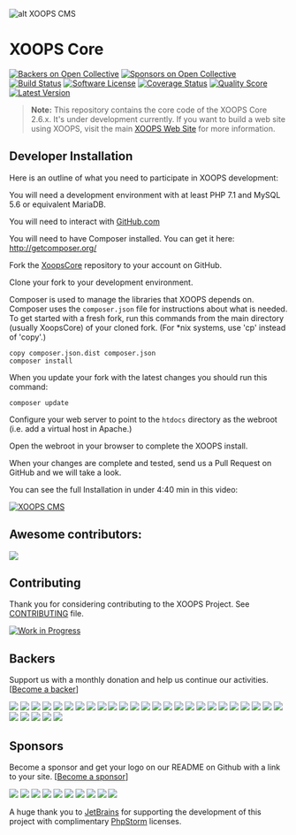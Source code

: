 ![alt XOOPS CMS](http://xoops.org/images/logoXoops4GithubRepository.png)
# XOOPS Core

[![Backers on Open Collective](https://opencollective.com/XoopsCore/backers/badge.svg)](#backers) [![Sponsors on Open Collective](https://opencollective.com/XoopsCore/sponsors/badge.svg)](#sponsors) [![Build Status](https://img.shields.io/travis/XOOPS/XoopsCore/master.svg?style=flat)](https://travis-ci.org/XOOPS/XoopsCore)
[![Software License](https://img.shields.io/badge/license-GPL-brightgreen.svg?style=flat)](docs/license.txt)
[![Coverage Status](https://img.shields.io/scrutinizer/coverage/g/XOOPS/XoopsCore.svg?style=flat)](https://scrutinizer-ci.com/g/XOOPS/XoopsCore/code-structure)
[![Quality Score](https://img.shields.io/scrutinizer/g/XOOPS/XoopsCore.svg?style=flat)](https://scrutinizer-ci.com/g/XOOPS/XoopsCore)
[![Latest Version](https://img.shields.io/github/release/XOOPS/XoopsCore.svg?style=flat)](https://github.com/XOOPS/XoopsCore/releases)

> **Note:** This repository contains the core code of the XOOPS Core 2.6.x.
It's under development currently. If you want to build a web site using XOOPS, visit the main [XOOPS Web Site](https://xoops.org) for more information.

## Developer Installation

Here is an outline of what you need to participate in XOOPS development:

You will need a development environment with at least PHP 7.1 and MySQL 5.6 or equivalent MariaDB.

You will need to interact with [GitHub.com](https://guides.github.com/)

You will need to have Composer installed. You can get it here: http://getcomposer.org/

Fork the [XoopsCore](https://github.com/XOOPS/XoopsCore) repository to your account on GitHub.

Clone your fork to your development environment.

Composer is used to manage the libraries that XOOPS depends on. Composer uses
the `composer.json` file for instructions about what is needed. To get started
with a fresh fork, run this commands from the main directory (usually XoopsCore)
of your cloned fork. (For *nix systems, use 'cp' instead of 'copy'.)

```
copy composer.json.dist composer.json
composer install
```

When you update your fork with the latest changes you should run this command:

```
composer update
```

Configure your web server to point to the `htdocs` directory as the webroot
(i.e. add a virtual host in Apache.)

Open the webroot in your browser to complete the XOOPS install.

When your changes are complete and tested, send us a Pull Request on GitHub
and we will take a look.

You can see the full Installation in under 4:40 min in this video:

[![XOOPS CMS](http://img.youtube.com/vi/xM8xzbGcdgA/0.jpg)](http://www.youtube.com/watch?v=xM8xzbGcdgA)

## Awesome contributors:

<a href="https://github.com/XOOPS/XoopsCore/graphs/contributors"><img src="https://opencollective.com/XoopsCore/contributors.svg?width=890" /></a>

## Contributing

Thank you for considering contributing to the XOOPS Project. See [CONTRIBUTING](CONTRIBUTING.md) file.

[![Work in Progress](https://badge.waffle.io/xoops/xoopscore.svg?label=Work%20In%20Progress&title=Work%20In%20Progress)](http://waffle.io/xoops/xoopscore)


## Backers

Support us with a monthly donation and help us continue our activities. [[Become a backer](https://opencollective.com/XoopsCore#backer)]

<a href="https://opencollective.com/XoopsCore/backer/0/website" target="_blank"><img src="https://opencollective.com/XoopsCore/backer/0/avatar.svg"></a>
<a href="https://opencollective.com/XoopsCore/backer/1/website" target="_blank"><img src="https://opencollective.com/XoopsCore/backer/1/avatar.svg"></a>
<a href="https://opencollective.com/XoopsCore/backer/2/website" target="_blank"><img src="https://opencollective.com/XoopsCore/backer/2/avatar.svg"></a>
<a href="https://opencollective.com/XoopsCore/backer/3/website" target="_blank"><img src="https://opencollective.com/XoopsCore/backer/3/avatar.svg"></a>
<a href="https://opencollective.com/XoopsCore/backer/4/website" target="_blank"><img src="https://opencollective.com/XoopsCore/backer/4/avatar.svg"></a>
<a href="https://opencollective.com/XoopsCore/backer/5/website" target="_blank"><img src="https://opencollective.com/XoopsCore/backer/5/avatar.svg"></a>
<a href="https://opencollective.com/XoopsCore/backer/6/website" target="_blank"><img src="https://opencollective.com/XoopsCore/backer/6/avatar.svg"></a>
<a href="https://opencollective.com/XoopsCore/backer/7/website" target="_blank"><img src="https://opencollective.com/XoopsCore/backer/7/avatar.svg"></a>
<a href="https://opencollective.com/XoopsCore/backer/8/website" target="_blank"><img src="https://opencollective.com/XoopsCore/backer/8/avatar.svg"></a>
<a href="https://opencollective.com/XoopsCore/backer/9/website" target="_blank"><img src="https://opencollective.com/XoopsCore/backer/9/avatar.svg"></a>
<a href="https://opencollective.com/XoopsCore/backer/10/website" target="_blank"><img src="https://opencollective.com/XoopsCore/backer/10/avatar.svg"></a>
<a href="https://opencollective.com/XoopsCore/backer/11/website" target="_blank"><img src="https://opencollective.com/XoopsCore/backer/11/avatar.svg"></a>
<a href="https://opencollective.com/XoopsCore/backer/12/website" target="_blank"><img src="https://opencollective.com/XoopsCore/backer/12/avatar.svg"></a>
<a href="https://opencollective.com/XoopsCore/backer/13/website" target="_blank"><img src="https://opencollective.com/XoopsCore/backer/13/avatar.svg"></a>
<a href="https://opencollective.com/XoopsCore/backer/14/website" target="_blank"><img src="https://opencollective.com/XoopsCore/backer/14/avatar.svg"></a>
<a href="https://opencollective.com/XoopsCore/backer/15/website" target="_blank"><img src="https://opencollective.com/XoopsCore/backer/15/avatar.svg"></a>
<a href="https://opencollective.com/XoopsCore/backer/16/website" target="_blank"><img src="https://opencollective.com/XoopsCore/backer/16/avatar.svg"></a>
<a href="https://opencollective.com/XoopsCore/backer/17/website" target="_blank"><img src="https://opencollective.com/XoopsCore/backer/17/avatar.svg"></a>
<a href="https://opencollective.com/XoopsCore/backer/18/website" target="_blank"><img src="https://opencollective.com/XoopsCore/backer/18/avatar.svg"></a>
<a href="https://opencollective.com/XoopsCore/backer/19/website" target="_blank"><img src="https://opencollective.com/XoopsCore/backer/19/avatar.svg"></a>
<a href="https://opencollective.com/XoopsCore/backer/20/website" target="_blank"><img src="https://opencollective.com/XoopsCore/backer/20/avatar.svg"></a>
<a href="https://opencollective.com/XoopsCore/backer/21/website" target="_blank"><img src="https://opencollective.com/XoopsCore/backer/21/avatar.svg"></a>
<a href="https://opencollective.com/XoopsCore/backer/22/website" target="_blank"><img src="https://opencollective.com/XoopsCore/backer/22/avatar.svg"></a>
<a href="https://opencollective.com/XoopsCore/backer/23/website" target="_blank"><img src="https://opencollective.com/XoopsCore/backer/23/avatar.svg"></a>
<a href="https://opencollective.com/XoopsCore/backer/24/website" target="_blank"><img src="https://opencollective.com/XoopsCore/backer/24/avatar.svg"></a>
<a href="https://opencollective.com/XoopsCore/backer/25/website" target="_blank"><img src="https://opencollective.com/XoopsCore/backer/25/avatar.svg"></a>
<a href="https://opencollective.com/XoopsCore/backer/26/website" target="_blank"><img src="https://opencollective.com/XoopsCore/backer/26/avatar.svg"></a>
<a href="https://opencollective.com/XoopsCore/backer/27/website" target="_blank"><img src="https://opencollective.com/XoopsCore/backer/27/avatar.svg"></a>
<a href="https://opencollective.com/XoopsCore/backer/28/website" target="_blank"><img src="https://opencollective.com/XoopsCore/backer/28/avatar.svg"></a>
<a href="https://opencollective.com/XoopsCore/backer/29/website" target="_blank"><img src="https://opencollective.com/XoopsCore/backer/29/avatar.svg"></a>


## Sponsors

Become a sponsor and get your logo on our README on Github with a link to your site. [[Become a sponsor](https://opencollective.com/XoopsCore#sponsor)]

<a href="https://opencollective.com/XoopsCore/sponsor/0/website" target="_blank"><img src="https://opencollective.com/XoopsCore/sponsor/0/avatar.svg"></a>
<a href="https://opencollective.com/XoopsCore/sponsor/1/website" target="_blank"><img src="https://opencollective.com/XoopsCore/sponsor/1/avatar.svg"></a>
<a href="https://opencollective.com/XoopsCore/sponsor/2/website" target="_blank"><img src="https://opencollective.com/XoopsCore/sponsor/2/avatar.svg"></a>
<a href="https://opencollective.com/XoopsCore/sponsor/3/website" target="_blank"><img src="https://opencollective.com/XoopsCore/sponsor/3/avatar.svg"></a>
<a href="https://opencollective.com/XoopsCore/sponsor/4/website" target="_blank"><img src="https://opencollective.com/XoopsCore/sponsor/4/avatar.svg"></a>
<a href="https://opencollective.com/XoopsCore/sponsor/5/website" target="_blank"><img src="https://opencollective.com/XoopsCore/sponsor/5/avatar.svg"></a>
<a href="https://opencollective.com/XoopsCore/sponsor/6/website" target="_blank"><img src="https://opencollective.com/XoopsCore/sponsor/6/avatar.svg"></a>
<a href="https://opencollective.com/XoopsCore/sponsor/7/website" target="_blank"><img src="https://opencollective.com/XoopsCore/sponsor/7/avatar.svg"></a>
<a href="https://opencollective.com/XoopsCore/sponsor/8/website" target="_blank"><img src="https://opencollective.com/XoopsCore/sponsor/8/avatar.svg"></a>
<a href="https://opencollective.com/XoopsCore/sponsor/9/website" target="_blank"><img src="https://opencollective.com/XoopsCore/sponsor/9/avatar.svg"></a>

A huge thank you to [JetBrains](https://www.jetbrains.com/) for supporting the development of this project with complimentary [PhpStorm](https://www.jetbrains.com/phpstorm/) licenses.
